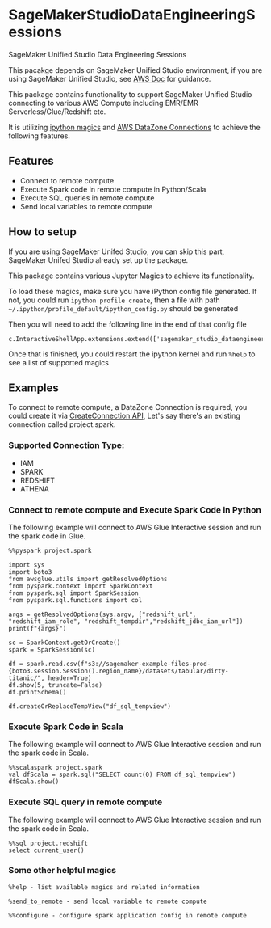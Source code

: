 # SageMakerStudioDataEngineeringSessions

SageMaker Unified Studio Data Engineering Sessions

This pacakge depends on SageMaker Unified Studio environment, if you are using SageMaker Unified Studio, see [AWS Doc](https://docs.aws.amazon.com/sagemaker-unified-studio/latest/userguide/what-is-sagemaker-unified-studio.html) for guidance.

This package contains functionality to support SageMaker Unified Studio connecting to various AWS Compute including EMR/EMR Serverless/Glue/Redshift etc. 

It is utilizing [ipython magics](https://ipython.readthedocs.io/en/stable/interactive/magics.html) and [AWS DataZone Connections](https://docs.aws.amazon.com/datazone/latest/APIReference/API_ListConnections.html) to achieve the following features.

## Features

- Connect to remote compute
- Execute Spark code in remote compute in Python/Scala
- Execute SQL queries in remote compute
- Send local variables to remote compute


## How to setup

If you are using SageMaker Unifed Studio, you can skip this part, SageMaker Unifed Studio already set up the package.

This package contains various Jupyter Magics to achieve its functionality.

To load these magics, make sure you have iPython config file generated. If not, you could run `ipython profile create`, then a file with path `~/.ipython/profile_default/ipython_config.py` should be generated

Then you will need to add the following line in the end of that config file

```
c.InteractiveShellApp.extensions.extend(['sagemaker_studio_dataengineering_sessions.sagemaker_connection_magic'])
```

Once that is finished, you could restart the ipython kernel and run `%help` to see a list of supported magics

## Examples


To connect to remote compute, a DataZone Connection is required, you could create it via [CreateConnection API](https://docs.aws.amazon.com/datazone/latest/APIReference/API_CreateConnection.html), Let's say there's an existing connection called project.spark. 

### Supported Connection Type:

- IAM
- SPARK
- REDSHIFT
- ATHENA

### Connect to remote compute and Execute Spark Code in Python
The following example will connect to AWS Glue Interactive session and run the spark code in Glue.

```
%%pyspark project.spark

import sys
import boto3
from awsglue.utils import getResolvedOptions
from pyspark.context import SparkContext
from pyspark.sql import SparkSession
from pyspark.sql.functions import col

args = getResolvedOptions(sys.argv, ["redshift_url", "redshift_iam_role", "redshift_tempdir","redshift_jdbc_iam_url"])
print(f"{args}")

sc = SparkContext.getOrCreate()
spark = SparkSession(sc)

df = spark.read.csv(f"s3://sagemaker-example-files-prod-{boto3.session.Session().region_name}/datasets/tabular/dirty-titanic/", header=True)
df.show(5, truncate=False)
df.printSchema()

df.createOrReplaceTempView("df_sql_tempview")
```

### Execute Spark Code in Scala
The following example will connect to AWS Glue Interactive session and run the spark code in Scala.

```
%%scalaspark project.spark
val dfScala = spark.sql("SELECT count(0) FROM df_sql_tempview")
dfScala.show()
```

### Execute SQL query in remote compute
The following example will connect to AWS Glue Interactive session and run the spark code in Scala.

```
%%sql project.redshift
select current_user()
```

### Some other helpful magics

```
%help - list available magics and related information

%send_to_remote - send local variable to remote compute

%%configure - configure spark application config in remote compute
```